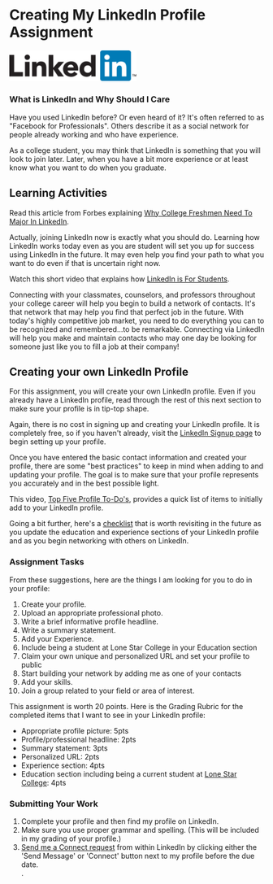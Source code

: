 # Creating My LinkedIn Profile Assignment


<img src="LinkedIn-Logo-2C.png" alt="LinkedIn logo" width="250"> 

### What is LinkedIn and Why Should I Care 

Have you used LinkedIn before? Or even heard of it? It's often referred to as "Facebook for Professionals". Others describe it as a social network for people already working and who have experience.  

As a college student, you may think that LinkedIn is something that you will look to join later. Later, when you have a bit more experience or at least know what you want to do when you graduate.  

## Learning Activities  
  
Read this article from Forbes explaining <a href="http://onforb.es/1vinKke" target="_blank">Why College Freshmen Need To Major In LinkedIn</a>.  

Actually, joining LinkedIn now is exactly what you should do. Learning how LinkedIn works today even as you are student will set you up for success using LinkedIn in the future. It may even help you find your path to what you want to do even if that is uncertain right now.   

Watch this short video that explains how <a href="https://youtu.be/YWp6AN00D_c" target="_blank">LinkedIn is For Students</a>.  

Connecting with your classmates, counselors, and professors throughout your college career will help you begin to build a network of contacts.  It's that network that may help you find that perfect job in the future.  With today's highly competitive job market, you need to do everything you can to be recognized and remembered...to be remarkable. Connecting via LinkedIn will help you make and maintain contacts who may one day be looking for someone just like you to fill a job at their company!  

## Creating your own LinkedIn Profile  

For this assignment, you will create your own LinkedIn profile. Even if you already have a LinkedIn profile, read through the rest of this next section to make sure your profile is in tip-top shape.  

Again, there is no cost in signing up and creating your LinkedIn profile.  It is completely free, so if you haven't already, visit the <a href="https://www.linkedin.com/reg/signup?trk=micro-mktg-stu-us-sign" target="_blank">LinkedIn Signup page</a> to begin setting up your profile.  

Once you have entered the basic contact information and created your profile, there are some "best practices" to keep in mind when adding to and updating your profile. The goal is to make sure that your profile represents you accurately and in the best possible light.  

This video, <a href="https://youtu.be/B8WZxYFaSmI" target="_blank">Top Five Profile To-Do's</a>, provides a quick list of items to initially add to your LinkedIn profile.   

Going a bit further, here's a <a href="https://students.linkedin.com/content/dam/university/global/en_US/site/pdf/LinkedIn%20Profile%20Checklist%20-%20College%20Students.pdf" target="_blank">checklist</a> that is worth revisiting in the future as you update the education and experience sections of your LinkedIn profile and as you begin networking with others on LinkedIn.  

### Assignment Tasks  
 
From these suggestions, here are the things I am looking for you to do in your profile:  

<ol>
<li>Create your profile.</li>  
<li>Upload an appropriate professional photo.</li>  
<li>Write a brief informative profile headline.</li>  
<li>Write a summary statement.</li>  
<li>Add your Experience.</li>  
<li>Include being a student at Lone Star College in your Education section</li>  
<li>Claim your own unique and personalized URL and set your profile to public</li>  
<li>Start building your network by adding me as one of your contacts</li>  
<li>Add your skills.</li>  
<li>Join a group related to your field or area of interest.</li>  
</ol>

This assignment is worth 20 points.  Here is the Grading Rubric for the completed items that I want to see in your LinkedIn profile:  

<ul>
<li>Appropriate profile picture: 5pts</li>  
<li>Profile/professional headline: 2pts</li>  
<li>Summary statement: 3pts</li>  
<li>Personalized URL: 2pts</li>  
<li>Experience section: 4pts</li>  
<li>Education section including being a current student at <a href="https://www.linkedin.com/edu/alumni?id=31952&trk=ta-chg-school" target="_blank">Lone Star College</a>: 4pts</li>  
</ul>

<h3>Submitting Your Work</h3>   

<ol>
<li>Complete your profile and then find my profile on LinkedIn.</li>
<li>Make sure you use proper grammar and spelling. (This will be included in my grading of your profile.)</li>
<li><a href="https://www.linkedin.com/in/brucecaraway" target="_blank">Send me a Connect request</a> from within LinkedIn by clicking either the 'Send Message' or 'Connect' button next to my profile before the due date.</li>.
</ol>